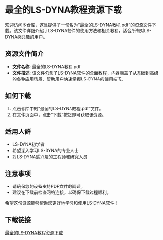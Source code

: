 # 最全的LS-DYNA教程资源下载

欢迎访问本仓库，这里提供了一份名为“最全的LS-DYNA教程.pdf”的资源文件下载。该文件详细介绍了LS-DYNA软件的使用方法和相关教程，适合所有对LS-DYNA感兴趣的用户。

## 资源文件简介

- **文件名称**: 最全的LS-DYNA教程.pdf
- **文件描述**: 该文件包含了LS-DYNA软件的全面教程，内容涵盖了从基础到高级的各种应用场景，帮助用户快速掌握LS-DYNA的使用技巧。

## 如何下载

1. 点击仓库中的“最全的LS-DYNA教程.pdf”文件。
2. 在文件页面中，点击“下载”按钮即可获取该资源。

## 适用人群

- LS-DYNA初学者
- 希望深入学习LS-DYNA的专业人士
- 对LS-DYNA感兴趣的工程师和研究人员

## 注意事项

- 请确保您的设备支持PDF文件的阅读。
- 建议在下载前检查网络连接，以确保下载过程顺利。

希望这份资源能够帮助您更好地学习和使用LS-DYNA软件！

## 下载链接

[最全的LS-DYNA教程资源下载](https://pan.quark.cn/s/be1c45fc6d64)